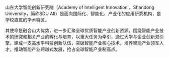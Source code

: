 山东大学智能创新研究院（Academy of Intelligent Innovation ，Shandong University，简称SDU AII）是面向国际化、智能化、产业化的应用研究机构，是学校直属的学术特区。

其使命是融合山大优势，进一步汇聚全球优质智能产业创新资源，围绕智能产业技术的研究和相关产业的孵化与培育，以重大任务为牵引，通过大学与企业创新双引擎，建成一支高水平科技创新队伍，突破智能产业核心技术，培养智能产业领军人才，推动智能产业跨越式发展，抢占全球智能产业制高点。
